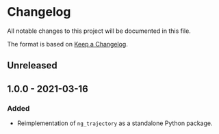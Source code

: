 # Changelog
All notable changes to this project will be documented in this file.

The format is based on [Keep a Changelog](http://keepachangelog.com/).

## Unreleased

## 1.0.0 - 2021-03-16
### Added
- Reimplementation of `ng_trajectory` as a standalone Python package.